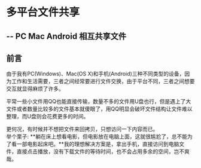 # 多平台文件共享
## -- PC Mac Android 相互共享文件

## 前言

由于我有PC(Windows)、Mac(OS X)和手机(Android)三种不同类型的设备，因为工作和生活需要，三者之间经常要进行文件交换，由于平台不同，三者之间想要交互就显得麻烦了许多。

平常一些小文件用QQ也能直接传输，数量不多的文件用U盘也行，但是遇上了大文件或者数量比较多的文件基本就傻眼了，用QQ明显会破坏文件结构让文件难以整理，而U盘则会花费更多的时间。

更何况，有时候并不想把文件来回拷贝，只想访问一下内容而已。<br/>
举个栗子: **躺在床上想看电影，但电影放在电脑上面，这就很尴尬了，总不能为了看一部电影起床吧。**我的理想解决方案是，拿出手机，直接访问到电脑文件，直接点击播放，没有下载文件的等待时间，也不会占用多余的空间，岂不爽哉。

